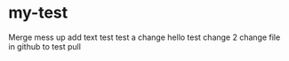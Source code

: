 # my-test

Merge mess up add text test
test a change
hello test change 2
change file in github to test pull

